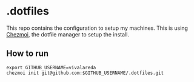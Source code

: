 # .dotfiles
This repo contains the configuration to setup my machines. This is using [Chezmoi](https://chezmoi.io), the dotfile manager to setup the install.

## How to run

```shell
export GITHUB_USERNAME=vivalareda
chezmoi init git@github.com:$GITHUB_USERNAME/.dotfiles.git
```
